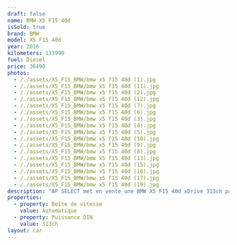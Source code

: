 ```yaml
---
draft: false
name: BMW X5 F15 40d
isSold: true
brand: BMW
model: X5 F15 40d
year: 2016
kilometers: 133990
fuel: Diesel
price: 36490
photos:
  - /./assets/X5_F15_BMW/bmw x5 f15 40d (1).jpg
  - /./assets/X5_F15_BMW/bmw x5 f15 40d (11).jpg
  - /./assets/X5_F15_BMW/bmw x5 f15 40d (2).jpg
  - /./assets/X5_F15_BMW/bmw x5 f15 40d (12).jpg
  - /./assets/X5_F15_BMW/bmw x5 f15 40d (7).jpg
  - /./assets/X5_F15_BMW/bmw x5 f15 40d (6).jpg
  - /./assets/X5_F15_BMW/bmw x5 f15 40d (3).jpg
  - /./assets/X5_F15_BMW/bmw x5 f15 40d (4).jpg
  - /./assets/X5_F15_BMW/bmw x5 f15 40d (5).jpg
  - /./assets/X5_F15_BMW/bmw x5 f15 40d (10).jpg
  - /./assets/X5_F15_BMW/bmw x5 f15 40d (9).jpg
  - /./assets/X5_F15_BMW/bmw x5 f15 40d (8).jpg
  - /./assets/X5_F15_BMW/bmw x5 f15 40d (13).jpg
  - /./assets/X5_F15_BMW/bmw x5 f15 40d (15).jpg
  - /./assets/X5_F15_BMW/bmw x5 f15 40d (16).jpg
  - /./assets/X5_F15_BMW/bmw x5 f15 40d (17).jpg
  - /./assets/X5_F15_BMW/bmw x5 f15 40d (19).jpg
description: "AP SELECT met en vente une BMW X5 F15 40d xDrive 313ch pack Luxury.\nModèle du 02/2016 avec 133900km.\n\nCouleur grey Metallic, intérieur Cuir noir\n\nVéhicule Origine France \U0001F1EB\U0001F1F7 de première main.\n\nIl est en parfait état avec historique limpide.\n\nVendu avec une garantie 6 mois.\n\nEntretien BMW complet, pneus et freins à jour sur 2024.\n\nÉquipements et options :\n- Pack Luxury\n- Boîte auto BVA8\n- Jantes 19\" Style 447\n- Volant 3 branches ///M\n- Attelage\n- Ouverture Coffre électrique\n- Pack innovation\n- Sièges luxe électrique à mémoire\n- Radars de stationnement avant/arrière\n- Alarme antivol\n- Rétroviseurs électriques et anti-éblouissement\n- Sièges chauffants\n- Feux de route anti-éblouissement\n- Pack advanced Full LED\n- Detecteur de pluie et allumage automatique des projecteurs\n- Climatisation 3 zones\n- Regulateur de vitesse\n- Navigation multimedia Professional\n- Indicateur de limitation de vitesse\n- Shadow line brillant\n- Kit éclairage\n- Ciel de pavillon Anthracite\n\nDisponible et visible sur RDV pour acheteur sérieux.\n\nPossibilité d’un garantie 3 mois avec 6 ou 12 mois en supplément.\n\nRéalisation des démarches d'immatriculation.\n\nAP SELECT c'est des solutions de courtage et conciergerie sur mesure pour profiter librement de sa passion et de son patrimoine.\n\nPrenez le volant, AP SELECT s'occupe du reste."
properties:
  - property: Boîte de vitesse
    value: Automatique
  - property: Puissance DIN
    value: 313ch
layout: car
---
```


